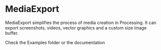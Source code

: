 # MediaExport

MediaExport simplifies the process of media creation in Processing. It can export screenshots, videos, vector graphics and a custom size image buffer.

Check the Examples folder or the documentation
